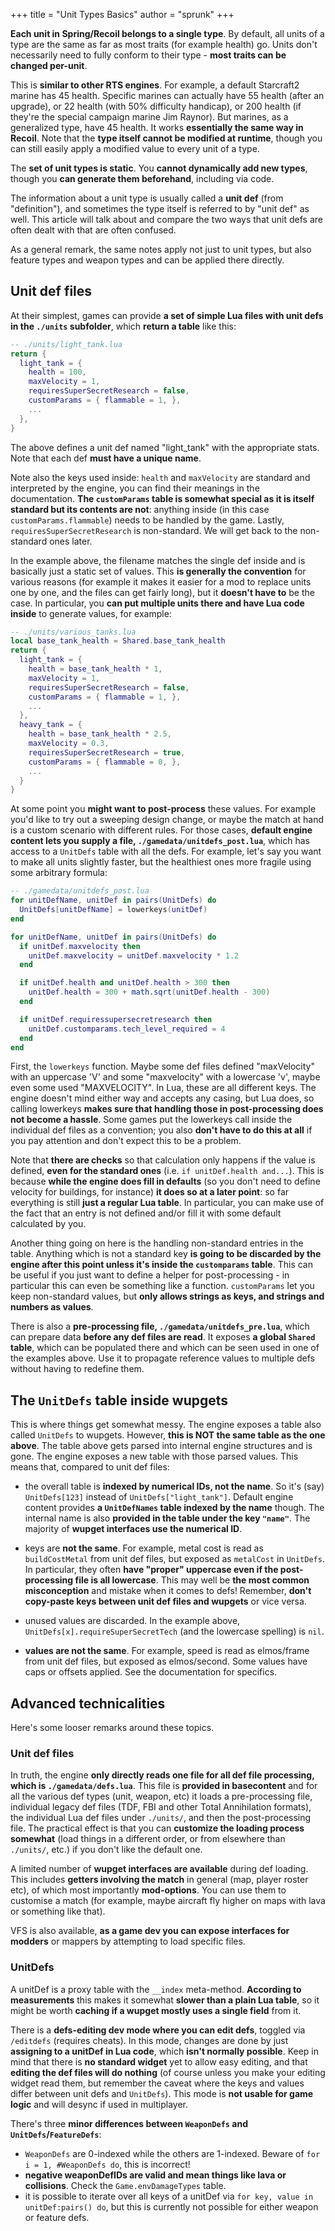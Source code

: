 +++
title = "Unit Types Basics"
author = "sprunk"
+++

**Each unit in Spring/Recoil belongs to a single type**.
By default, all units of a type are the same as far as most traits (for example health) go.
Units don't necessarily need to fully conform to their type - **most traits can be changed per-unit**.

This is **similar to other RTS engines**.
For example, a default Starcraft2 marine has 45 health.
Specific marines can actually have 55 health (after an upgrade), or 22 health (with 50% difficulty handicap), or 200 health (if they're the special campaign marine Jim Raynor).
But marines, as a generalized type, have 45 health.
It works **essentially the same way in Recoil**.
Note that the **type itself cannot be modified at runtime**, though you can still easily apply a modified value to every unit of a type.

The **set of unit types is static**.
You **cannot dynamically add new types**, though you **can generate them beforehand**, including via code.

The information about a unit type is usually called a **unit def** (from "definition"), and sometimes the type itself is referred to by "unit def" as well.
This article will talk about and compare the two ways that unit defs are often dealt with that are often confused.

As a general remark, the same notes apply not just to unit types, but also feature types and weapon types and can be applied there directly.

## Unit def files

At their simplest, games can provide **a set of simple Lua files with unit defs in the `./units` subfolder**, which **return a table** like this:
```lua
-- ./units/light_tank.lua
return {
  light_tank = {
    health = 100,
    maxVelocity = 1,
    requiresSuperSecretResearch = false,
    customParams = { flammable = 1, },
    ...
  },
}
```
The above defines a unit def named "light_tank" with the appropriate stats.
Note that each def **must have a unique name**.

Note also the keys used inside: `health` and `maxVelocity` are standard and interpreted by the engine, you can find their meanings in the documentation.
**The `customParams` table is somewhat special as it is itself standard but its contents are not**: anything inside (in this case `customParams.flammable`) needs to be handled by the game.
Lastly, `requiresSuperSecretResearch` is non-standard.
We will get back to the non-standard ones later.

In the example above, the filename matches the single def inside and is basically just a static set of values.
This **is generally the convention** for various reasons (for example it makes it easier for a mod to replace units one by one, and the files can get fairly long), but it **doesn't have to** be the case.
In particular, you **can put multiple units there and have Lua code inside** to generate values, for example:
```lua
-- ./units/various_tanks.lua
local base_tank_health = Shared.base_tank_health
return {
  light_tank = {
    health = base_tank_health * 1,
    maxVelocity = 1,
    requiresSuperSecretResearch = false,
    customParams = { flammable = 1, },
    ...
  },
  heavy_tank = {
    health = base_tank_health * 2.5,
    maxVelocity = 0.3,
    requiresSuperSecretResearch = true,
    customParams = { flammable = 0, },
    ...
  }
}
```

At some point you **might want to post-process** these values.
For example you'd like to try out a sweeping design change, or maybe the match at hand is a custom scenario with different rules.
For those cases, **default engine content lets you supply a file, `./gamedata/unitdefs_post.lua`**, which has access to a `UnitDefs` table with all the defs.
For example, let's say you want to make all units slightly faster, but the healthiest ones more fragile using some arbitrary formula:
```lua
-- ./gamedata/unitdefs_post.lua
for unitDefName, unitDef in pairs(UnitDefs) do
  UnitDefs[unitDefName] = lowerkeys(unitDef)
end

for unitDefName, unitDef in pairs(UnitDefs) do
  if unitDef.maxvelocity then
    unitDef.maxvelocity = unitDef.maxvelocity * 1.2
  end

  if unitDef.health and unitDef.health > 300 then
    unitDef.health = 300 + math.sqrt(unitDef.health - 300)
  end

  if unitDef.requiressupersecretresearch then
    unitDef.customparams.tech_level_required = 4
  end
end
```

First, the `lowerkeys` function.
Maybe some def files defined "maxVelocity" with an uppercase 'V' and some "maxvelocity" with a lowercase 'v', maybe even some used "MAXVELOCITY".
In Lua, these are all different keys.
The engine doesn't mind either way and accepts any casing, but Lua does, so calling lowerkeys **makes sure that handling those in post-processing does not become a hassle**.
Some games put the lowerkeys call inside the individual def files as a convention; you also **don't have to do this at all** if you pay attention and don't expect this to be a problem.

Note that **there are checks** so that calculation only happens if the value is defined, **even for the standard ones** (i.e. `if unitDef.health and...`).
This is because **while the engine does fill in defaults** (so you don't need to define velocity for buildings, for instance) **it does so at a later point**: so far everything is still **just a regular Lua table**.
In particular, you can make use of the fact that an entry is not defined and/or fill it with some default calculated by you.

Another thing going on here is the handling non-standard entries in the table.
Anything which is not a standard key **is going to be discarded by the engine after this point unless it's inside the `customparams` table**.
This can be useful if you just want to define a helper for post-processing - in particular this can even be something like a function.
`customParams` let you keep non-standard values, but **only allows strings as keys, and strings and numbers as values**.

There is also a **pre-processing file, `./gamedata/unitdefs_pre.lua`**, which can prepare data **before any def files are read**.
It exposes **a global `Shared` table**, which can be populated there and which can be seen used in one of the examples above.
Use it to propagate reference values to multiple defs without having to redefine them.

## The `UnitDefs` table inside wupgets

This is where things get somewhat messy. The engine exposes a table also called `UnitDefs` to wupgets.
However, **this is NOT the same table as the one above**.
The table above gets parsed into internal engine structures and is gone.
The engine exposes a new table with those parsed values. This means that, compared to unit def files:

 * the overall table is **indexed by numerical IDs, not the name**.
So it's (say) `UnitDefs[123]` instead of `UnitDefs["light_tank"]`.
Default engine content provides **a `UnitDefNames` table indexed by the name** though.
The internal name is also **provided in the table under the key `"name"`**.
The majority of **wupget interfaces use the numerical ID**.

 * keys are **not the same**.
For example, metal cost is read as `buildCostMetal` from unit def files, but exposed as `metalCost` in `UnitDefs`.
In particular, they often **have "proper" uppercase even if the post-processing file is all lowercase**.
This may well be **the most common misconception** and mistake when it comes to defs!
Remember, **don't copy-paste keys between unit def files and wupgets** or vice versa.

 * unused values are discarded.
In the example above, `UnitDefs[x].requireSuperSecretTech` (and the lowercase spelling) is `nil`.

 * **values are not the same**.
For example, speed is read as elmos/frame from unit def files, but exposed as elmos/second.
Some values have caps or offsets applied. See the documentation for specifics.

## Advanced technicalities

Here's some looser remarks around these topics.

### Unit def files

In truth, the engine **only directly reads one file for all def file processing, which is `./gamedata/defs.lua`**.
This file is **provided in basecontent** and for all the various def types (unit, weapon, etc) it loads a pre-processing file, individual legacy def files (TDF, FBI and other Total Annihilation formats), the individual Lua def files under `./units/`, and then the post-processing file.
The practical effect is that you can **customize the loading process somewhat** (load things in a different order, or from elsewhere than `./units/`, etc.) if you don't like the default one.

A limited number of **wupget interfaces are available** during def loading.
This includes **getters involving the match** in general (map, player roster etc), of which most importantly **mod-options**.
You can use them to customise a match (for example, maybe aircraft fly higher on maps with lava or something like that).

VFS is also available, **as a game dev you can expose interfaces for modders** or mappers by attempting to load specific files.

### UnitDefs

A unitDef is a proxy table with the `__index` meta-method.
**According to measurements** this makes it somewhat **slower than a plain Lua table**, so it might be worth **caching if a wupget mostly uses a single field** from it.

There is a **defs-editing dev mode where you can edit defs**, toggled via `/editdefs` (requires cheats).
In this mode, changes are done by just **assigning to a unitDef in Lua code**, which **isn't normally possible**.
Keep in mind that there is **no standard widget** yet to allow easy editing, and that **editing the def files will do nothing**
(of course unless you make your editing widget read them, but remember the caveat where the keys and values differ between
unit defs and `UnitDefs`). This mode is **not usable for game logic** and will desync if used in multiplayer.

There's three **minor differences between `WeaponDefs` and `UnitDefs`/`FeatureDefs`**:
 * `WeaponDefs` are 0-indexed while the others are 1-indexed. Beware of `for i = 1, #WeaponDefs do`, this is incorrect!
 * **negative weaponDefIDs are valid and mean things like lava or collisions**. Check the `Game.envDamageTypes` table.
 * it is possible to iterate over all keys of a unitDef via `for key, value in unitDef:pairs() do`, but this is currently not possible for either weapon or feature defs.
